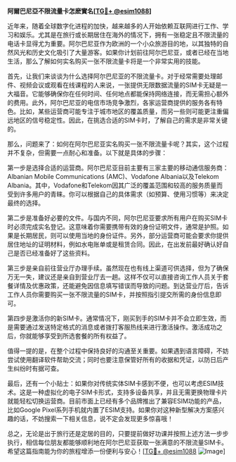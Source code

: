 **阿爾巴尼亞不限流量卡怎麽實名[[TG💪+ @esim1088](https://t.me/s/esim1088)]**

近年来，随着全球数字化进程的加快，越来越多的人开始依赖互联网进行工作、学习和娱乐。尤其是在旅行或长期居住在海外的情况下，拥有一张稳定且不限流量的电话卡显得尤为重要。阿尔巴尼亚作为欧洲的一个小众旅游目的地，以其独特的自然风光和历史文化吸引了大量游客。如果你计划前往阿尔巴尼亚，或者已经在当地生活，那么了解如何实名购买一张不限流量卡将是一个非常实用的技能。

首先，让我们来谈谈为什么选择阿尔巴尼亚的不限流量卡。对于经常需要处理邮件、视频会议或观看在线课程的人来说，一张提供无限数据流量的SIM卡无疑是一大福音。它能够确保你在任何时间、任何地点都能保持网络连接，而无需担心额外的费用。此外，阿尔巴尼亚的电信市场竞争激烈，各家运营商提供的服务各有特色。比如，某些运营商可能专注于城市地区的覆盖质量，而另一些则可能更注重偏远地区的信号稳定性。因此，在挑选合适的SIM卡时，了解自己的需求是非常关键的。

那么，问题来了：如何在阿尔巴尼亚实名购买一张不限流量卡呢？其实，这个过程并不复杂，但需要一点耐心和准备。以下就是具体的步骤：

第一步是选择合适的运营商。阿尔巴尼亚目前主要有三家主要的移动通信服务商：Albanian Mobile Communications (AMC)、Vodafone Albania以及Telekom Albania。其中，Vodafone和Telekom因其广泛的覆盖范围和较高的服务质量而受到许多用户的青睐。你可以根据自己的具体需求（如预算、使用习惯等）来决定最终的选择。

第二步是准备好必要的文件。与国内不同，阿尔巴尼亚要求所有用户在购买SIM卡时必须完成实名登记。这意味着你需要携带有效的身份证明文件，通常是护照。如果是长期居民，则可以使用当地的身份证件。另外，部分运营商可能会要求你提供居住地址的证明材料，例如水电账单或是租赁合同。因此，在出发前最好确认好自己是否已经准备好了这些资料。

第三步是亲自前往营业厅办理手续。虽然现在也有线上渠道可供选择，但为了确保万无一失，建议还是亲自到营业厅去一趟。这样不仅可以直接咨询工作人员关于套餐详情及优惠政策，还能避免因信息填写错误而导致的问题。到达营业厅后，告诉工作人员你需要购买一张不限流量的SIM卡，并按照指引提交所需的身份信息即可。

第四步是激活你的新SIM卡。通常情况下，刚买到手的SIM卡并不会立即生效，而是需要通过发送特定格式的消息或者拨打客服热线来进行激活操作。激活成功之后，你就能够享受到所选套餐的所有权益了。

值得一提的是，在整个过程中保持良好的沟通至关重要。如果遇到语言障碍，不妨尝试使用翻译软件帮助交流；同时也要注意保管好所有的收据和凭证，以防日后产生纠纷时有据可查。

最后，还有一个小贴士：如果你对传统实体SIM卡感到不便，也可以考虑ESIM技术。这是一种虚拟化的电子SIM卡形式，支持多设备共享，并且无需更换物理卡片就能轻松切换运营商。目前市面上已经有多个品牌推出了兼容ESIM功能的产品，比如Google Pixel系列手机就内置了ESIM支持。如果你对这种新型解决方案感兴趣的话，不妨搜索一下相关信息，说不定会发现更多惊喜哦！

总之，无论是出于旅行还是定居的目的，只要提前做好功课并按照上述方法一步步执行，相信每位朋友都能够顺利地在阿尔巴尼亚获取一张满意的不限流量SIM卡。希望这篇指南能为你的旅程增添一份便利与安心！[[TG💪+ @esim1088](https://t.me/s/esim1088) ![Image](https://i.postimg.cc/4NQfJmqS/Snipaste-2025-05-13-00-14-12.png)]